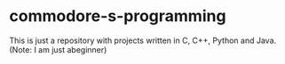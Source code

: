 # commodore-s-programming
This is just a repository with projects written in C, C++, Python and Java. (Note: I am just abeginner)
